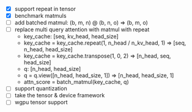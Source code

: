 - [x] support repeat in tensor
- [x] benchmark matmuls
- [ ] add batched matmul: (b, m, n) @ (b, n, o) => (b, m, o)
- [ ] replace multi query attention with matmul with repeat
  - key_cache: [seq, kv_head, head_size]
  - key_cache = key_cache.repeat(1, n_head / n_kv_head, 1) => [seq, n_head, head_size]
  - key_cache = key_cache.transpose(1, 0, 2) => [n_head, seq, head_size]
  - q: [n_head, head_size]
  - q = q.view([n_head, head_size, 1]) => [n_head, head_size, 1]
  - attn_score = batch_matmul(key_cache, q)
- [ ] support quantization
- [ ] take the tensor & device framework
- [ ] wgpu tensor support